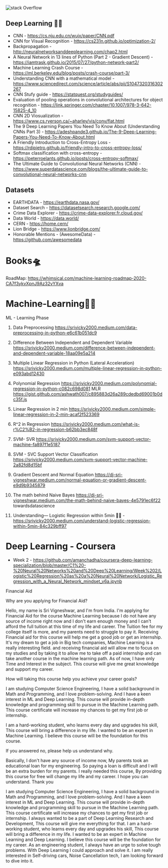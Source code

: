 ![stack Overflow](https://machinelearningmastery.com/wp-content/uploads/2021/03/MachineLearningAlgorithms.jpg?__s=fzctgd7m4mfcsmpp3y8n&utm_source=drip&utm_medium=email&utm_campaign=MMLA+Mini-Course&utm_content=Machine+Learning+Algorithms+Mind-Map+and+Mini-Course)

## Deep Learning 🧛‍♂️ 
 
  * CNN - https://cs.nju.edu.cn/wujx/paper/CNN.pdf
  * CNN for Visual Recognition - https://cs231n.github.io/optimization-2/
  * Backpropagation - http://neuralnetworksanddeeplearning.com/chap2.html
  * A Neural Network in 13 lines of Python (Part 2 - Gradient Descent) - https://iamtrask.github.io/2015/07/27/python-network-part2/
  * Machine Learning Crash Course - https://ml.berkeley.edu/blog/posts/crash-course/part-3/
  * Understanding CNN with a mathematical model - https://www.sciencedirect.com/science/article/abs/pii/S1047320316302267
  * CNN Stufy guide - https://statquest.org/studyguides/
  * Evaluation of pooling operations in convolutional architectures for object recognition - https://link.springer.com/chapter/10.1007/978-3-642-15825-4_10
  * CNN 2D Viosualization - https://www.cs.ryerson.ca/~aharley/vis/conv/flat.html
  * The 9 Deep Learning Papers You Need To Know About (Understanding CNNs Part 3) - https://adeshpande3.github.io/The-9-Deep-Learning-Papers-You-Need-To-Know-About.html
  * A Friendly Introduction to Cross-Entropy Loss - https://rdipietro.github.io/friendly-intro-to-cross-entropy-loss/
  * Softmax classification with cross-entropy - https://peterroelants.github.io/posts/cross-entropy-softmax/
  * The Ultimate Guide to Convolutional Neural Networks (CNN) - https://www.superdatascience.com/blogs/the-ultimate-guide-to-convolutional-neural-networks-cnn



## Datasets

 * EARTHDATA            - https://earthdata.nasa.gov/
 * Dataset Search       - https://datasetsearch.research.google.com/
 * Crime Data Explorer  - https://crime-data-explorer.fr.cloud.gov/
 * Data World           - https://data.world/
 * CERN                 - https://home.cern/
 * Lion Bridge          - https://www.lionbridge.com/
 * Honorable Mentions   - (AwesomeData) - https://github.com/awesomedata

# Books🛸

RoadMap: https://whimsical.com/machine-learning-roadmap-2020-CA7f3ykvXpnJ9Az32vYXva 

# Machine-Learning🐱‍🏍
ML - Learning Phase

 1. Data Preprocessing https://srivicky2000.medium.com/data-preprocessing-in-python-e6c61b051dc9 <br/>
 2. Difference Between Independent and Dependent Variable https://srivicky2000.medium.com/difference-between-independent-and-dependent-variable-18aa09e5a214
 3. Multiple Linear Regression in Python (Lateral Acceleration) https://srivicky2000.medium.com/multiple-linear-regression-in-python-e093abd12430
 4. Polynomial Regression https://srivicky2000.medium.com/polynomial-regression-in-python-c082c698d081
     MLR https://gist.github.com/ashwath007/c895883d26a289cdedbd69001b0dc35f.js
 5. Linear Regression in 2 min https://srivicky2000.medium.com/simple-linear-regression-in-2-min-acaf2f523369
 6. R^2 in Regression https://srivicky2000.medium.com/what-is-r%C2%B2-in-regression-b62bb3ec848f
 7. SVM- SVR https://srivicky2000.medium.com/svm-support-vector-machine-fa897f1e5187
 
 8. SVM - SVC Support Vector Classification https://srivicky2000.medium.com/svm-support-vector-machine-2a82fd8d15bf
 9. Gradient Descent and Normal Equation https://dj-sri-vigneshwar.medium.com/normal-equation-or-gradient-descent-e9d9b9345879
 10. The math behind Naive Bayes https://dj-sri-vigneshwar.medium.com/the-math-behind-naive-bayes-4e5791ec6f22
 towardsdatascience
 
 1. Understanding— Logistic Regression within 5min 🐱‍🏍 - https://srivicky2000.medium.com/understand-logistic-regression-within-5min-84c329bff97


# Deep Learning  - Coursera

* Week 2 - 
         https://github.com/amanchadha/coursera-deep-learning-specialization/blob/master/C1%20-%20Neural%20Networks%20and%20Deep%20Learning/Week%202/Logistic%20Regression%20as%20a%20Neural%20Network/Logistic_Regression_with_a_Neural_Network_mindset_v6a.ipynb 
       


Financial Aid

Why are you applying for Financial Aid?

Hello, my name is Sri Vigneshwar, and I'm from India. I'm applying for Financial Aid for the course Machine Learning because I do not have any source of income right now and I don't earn enough money and I can't afford the full tuition at this time of my life and career. The Tuition fee for my college itself is more, and my parents need to struggle to pay it. Receiving Financial aid for this course will help me get a good job or get an internship. It's my dream to get a job in Big tech companies, Machine Learning is a really interesting field.  and receiving financial aid will allow me to focus on my studies and by taking it to allow me to take off a paid internship and can take another course in the machine learning path. As of now, I have only Time and Interest in the subject. This course will give me great knowledge and support my career.

How will taking this course help you achieve your career goals?

I am studying Computer Science Engineering, I have a solid background in Math and Programming, and I love problem-solving. And I have a keen interest in ML and Deep Learning. This course will provide in-depth knowledge and programming skill to pursue in the Machine Learning path. This course certificate will increase my chances to get my first job or internship. 

I am a hard-working student, who learns every day and upgrades his skill, This course will bring a difference in my life. I wanted to be an expert in Machine Learning. I believe this course will be the foundation for this course.

If you answered no, please help us understand why.

Basically, I don't have any source of income now, My parents took an educational loan for my engineering. So paying a loan is difficult and I will be an extra burden for my parents. I really needed this course, By providing this course for free will change my life and my career. I hope you can understand. Thank you





I am studying Computer Science Engineering, I have a solid background in Math and Programming, and I love problem-solving. And I have a keen interest in ML and Deep Learning. This course will provide in-depth knowledge and programming skill to pursue in the Machine Learning path. This course certificate will increase my chances to get my first job or internship. I always wanted to be a part of Deep Learning Research and Development, This course will give me everything for that. I am a hard-working student, who learns every day and upgrades his skill, This course will bring a difference in my life. I wanted to be an expert in Machine Learning and Deep Learning. I believe this course will be the foundation for my career.  As an engineering student, I always have an urge to solve tough problems. With Deep Learning I could approach and solve it. I am really interested in Self-driving cars, Noise Cancellation tech, I am looking forward to dive into it.
